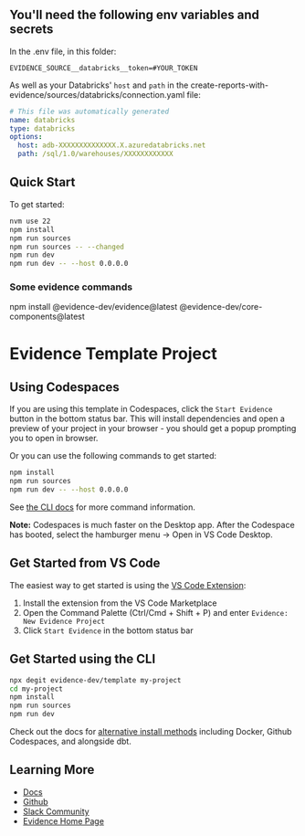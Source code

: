 ## You'll need the following env variables and secrets

In the .env file, in this folder:

`EVIDENCE_SOURCE__databricks__token=#YOUR_TOKEN`

As well as your Databricks' `host` and `path` in the create-reports-with-evidence/sources/databricks/connection.yaml file:

```yml
# This file was automatically generated
name: databricks
type: databricks
options:
  host: adb-XXXXXXXXXXXXXX.X.azuredatabricks.net
  path: /sql/1.0/warehouses/XXXXXXXXXXXX
```

## Quick Start

To get started:

```bash
nvm use 22 
npm install
npm run sources
npm run sources -- --changed
npm run dev
npm run dev -- --host 0.0.0.0
```

### Some evidence commands
npm install @evidence-dev/evidence@latest @evidence-dev/core-components@latest





# Evidence Template Project

## Using Codespaces

If you are using this template in Codespaces, click the `Start Evidence` button in the bottom status bar. This will install dependencies and open a preview of your project in your browser - you should get a popup prompting you to open in browser.

Or you can use the following commands to get started:

```bash
npm install
npm run sources
npm run dev -- --host 0.0.0.0
```

See [the CLI docs](https://docs.evidence.dev/cli/) for more command information.

**Note:** Codespaces is much faster on the Desktop app. After the Codespace has booted, select the hamburger menu → Open in VS Code Desktop.

## Get Started from VS Code

The easiest way to get started is using the [VS Code Extension](https://marketplace.visualstudio.com/items?itemName=Evidence.evidence-vscode):



1. Install the extension from the VS Code Marketplace
2. Open the Command Palette (Ctrl/Cmd + Shift + P) and enter `Evidence: New Evidence Project`
3. Click `Start Evidence` in the bottom status bar

## Get Started using the CLI

```bash
npx degit evidence-dev/template my-project
cd my-project 
npm install 
npm run sources
npm run dev 
```

Check out the docs for [alternative install methods](https://docs.evidence.dev/getting-started/install-evidence) including Docker, Github Codespaces, and alongside dbt.



## Learning More

- [Docs](https://docs.evidence.dev/)
- [Github](https://github.com/evidence-dev/evidence)
- [Slack Community](https://slack.evidence.dev/)
- [Evidence Home Page](https://www.evidence.dev)
